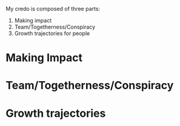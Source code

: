 My credo is composed of three parts:

1. Making impact
2. Team/Togetherness/Conspiracy
3. Growth trajectories for people

# Making Impact

# Team/Togetherness/Conspiracy

# Growth trajectories 
